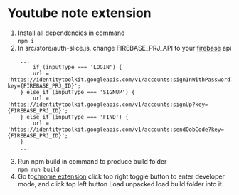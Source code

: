 # Youtube note extension
1. Install all dependencies in command  
`` npm i ``  
2. In src/store/auth-slice.js, change FIREBASE_PRJ_API to your [firebase](https://firebase.google.com/) api  
``` 
    ...  
    	if (inputType === 'LOGIN') {  
		url = 'https://identitytoolkit.googleapis.com/v1/accounts:signInWithPassword?key={FIREBASE_PRJ_ID}';  
	} else if (inputType === 'SIGNUP') {  
		url = 'https://identitytoolkit.googleapis.com/v1/accounts:signUp?key={FIREBASE_PRJ_ID}';  
	} else if (inputType === 'FIND') {  
		url = 'https://identitytoolkit.googleapis.com/v1/accounts:sendOobCode?key={FIREBASE_PRJ_ID}';  
	}  
    ...  
```  
3. Run npm build in command to produce build folder  
`` npm run build ``  
4. Go to[chrome extension](chrome://extensions/) click top right toggle button to enter developer mode, and click top left button Load unpacked load build folder into it.
